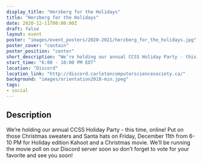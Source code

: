```yaml
---
display_title: "Herzberg for the Holidays"
title: "Herzberg for the Holidays"
date: 2020-12-11T00:00:00Z
draft: false
layout: event
poster: "images/event_posters/2020-2021/herzberg_for_the_holidays.jpg"
poster_cover: "contain"
poster_position: "center"
short_description: "We’re holding our annual CCSS Holiday Party - this time, online!"
start_time: "6:00 - 10:00 PM EDT"
location: "Discord"
location_link: "http://discord.carletoncomputersciencesociety.ca/"
background: "images/orientation2018-min.jpeg"
tags:
- social
---
```


## Description

We’re holding our annual CCSS Holiday Party - this time, online! Put on those Christmas sweaters and Santa hats on Friday, December 11th from 6-10 PM for Holiday edition Kahoot and a Christmas movie. We’ll be running the movie poll on our Discord server soon so don’t forget to vote for your favorite and see you soon!